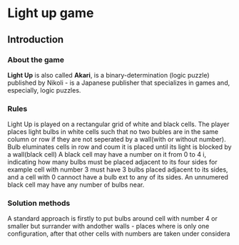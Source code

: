 # Light up game

## Introduction
### About the game 

**Light Up** is also called  **Akari**, is a binary-determination  (logic puzzle)  published by  Nikoli - is a Japanese publisher that specializes in games and, especially, logic puzzles.

### Rules
Light Up is played on a rectangular grid of white and black cells. The player places light bulbs in white cells such that no two bubles are in the same column or row if they are not seperated by a wall(with or without number). Bulb eluminates cells in row and coum it is placed until its light is blocked by a wall(black cell)
A black cell may have a number on it from 0 to 4 i, indicating how many bulbs must be placed adjacent to its four sides for example cell with number 3 must have 3 bulbs placed adjacent to its sides, and a cell with 0 cannoct have a bulb ext to any of its sides.
An unnumered black cell may have any number of bulbs near. 

### Solution methods

A standard approach is firstly to put bulbs around cell with number 4 or smaller but surrander with andother walls - places where is only one configuration, after that other cells with numbers are taken under considera
<!--stackedit_data:
eyJoaXN0b3J5IjpbLTExMTA5MDEyMzIsNzc0MzEzMDc4LDExNT
YxNTE0NTEsMTUyOTQyMDY0OCwtMTU5OTg3MjMxMCwtODIyNTk2
OTUyLDE4MTMwMTM3NDgsLTE0ODExNDU5NTUsLTEwMzg3NzAxMD
AsNDcyMDI5ODAzLDU3NTc1MTc4MCwyMDM3MDkwMzM4LC0yNzkw
NDIzNTFdfQ==
-->